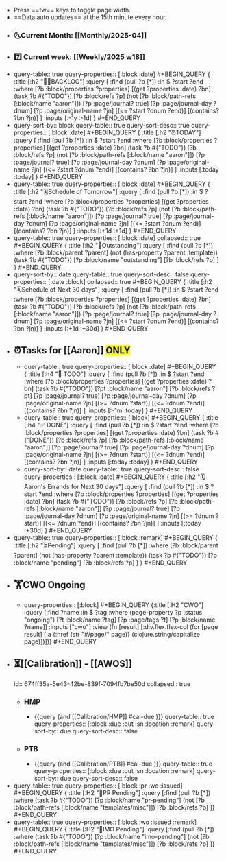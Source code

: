 - Press ==tw== keys to toggle page width.
- ==Data auto updates== at the 15th minute every hour.
- ### 🌜️Current Month: [[Monthly/2025-04]]
- ### 7️⃣ Current week: [[Weekly/2025 w18]]
- query-table:: true
  query-properties:: [:block :date]
  #+BEGIN_QUERY
  {
   :title [:h2 "😵‍💫BACKLOG"]
   :query [
           :find (pull ?b [*])
           :in $ ?start ?end
           :where
           [?b :block/properties ?properties]
           [(get ?properties :date) ?bn]
           (task ?b #{"TODO"})
           [?b :block/refs ?p]
           (not [?b :block/path-refs [:block/name "aaron"]])
           [?p :page/journal? true]
           [?p :page/journal-day ?dnum]
           [?p :page/original-name ?jn]
           [(<= ?start ?dnum ?end)]
           [(contains? ?bn ?jn)]
           ]
  :inputs [:-1y :-1d]
   }
  #+END_QUERY
- query-sort-by:: block
  query-table:: true
  query-sort-desc:: true
  query-properties:: [:block :date]
  #+BEGIN_QUERY
  {
   :title [:h2 "⏰TODAY"]
   :query [
           :find (pull ?b [*])
           :in $ ?start ?end
           :where
           [?b :block/properties ?properties]
           [(get ?properties :date) ?bn]
           (task ?b #{"TODO"})
           [?b :block/refs ?p]
           (not [?b :block/path-refs [:block/name "aaron"]])
           [?p :page/journal? true]
           [?p :page/journal-day ?dnum]
           [?p :page/original-name ?jn]
           [(<= ?start ?dnum ?end)]
           [(contains? ?bn ?jn)]
           ]
  :inputs [:today :today]
   }
  #+END_QUERY
- query-table:: true
  query-properties:: [:block :date]
  #+BEGIN_QUERY
  {
   :title [:h2 "🗓️Schedule of Tomorrow"]
   :query [
           :find (pull ?b [*])
           :in $ ?start ?end
           :where
           [?b :block/properties ?properties]
           [(get ?properties :date) ?bn]
           (task ?b #{"TODO"})
           [?b :block/refs ?p]
           (not [?b :block/path-refs [:block/name "aaron"]])
           [?p :page/journal? true]
           [?p :page/journal-day ?dnum]
           [?p :page/original-name ?jn]
           [(<= ?start ?dnum ?end)]
           [(contains? ?bn ?jn)]
           ]
  :inputs [:+1d :+1d]
   }
  #+END_QUERY
- query-table:: true
  query-properties:: [:block :date]
  collapsed:: true
  #+BEGIN_QUERY
  {
   :title [:h2 "📌Outstanding"]
   :query [
           :find (pull ?b [*])
           :where
           [?b :block/parent ?parent]
           (not (has-property ?parent :template))
           (task ?b #{"TODO"})
           [?p :block/name "outstanding"]
           [?b :block/refs ?p]
           ]
   }
  #+END_QUERY
- query-sort-by:: date
  query-table:: true
  query-sort-desc:: false
  query-properties:: [:date :block]
  collapsed:: true
  #+BEGIN_QUERY
  {
   :title [:h2 "🗓️Schedule of Next 30 days"]
   :query [
           :find (pull ?b [*])
           :in $ ?start ?end
           :where
           [?b :block/properties ?properties]
           [(get ?properties :date) ?bn]
           (task ?b #{"TODO"})
           [?b :block/refs ?p]
           (not [?b :block/path-refs [:block/name "aaron"]])
           [?p :page/journal? true]
           [?p :page/journal-day ?dnum]
           [?p :page/original-name ?jn]
           [(<= ?start ?dnum ?end)]
           [(contains? ?bn ?jn)]
           ]
  :inputs [:+1d :+30d]
   }
  #+END_QUERY
- ## ⏰Tasks for [[Aaron]] <mark class='green'>ONLY</mark>
	- query-table:: true
	  query-properties:: [:block :date]
	  #+BEGIN_QUERY
	  {
	   :title [:h4 "🎯 TODO"]
	   :query [
	           :find (pull ?b [*])
	           :in $ ?start ?end
	           :where
	           [?b :block/properties ?properties]
	           [(get ?properties :date) ?bn]
	           (task ?b #{"TODO"})
	           [?pt :block/name "aaron"]
	           [?b :block/refs ?pt]
	           [?p :page/journal? true]
	           [?p :page/journal-day ?dnum]
	           [?p :page/original-name ?jn]
	           [(>= ?dnum ?start)]
	           [(<= ?dnum ?end)]
	           [(contains? ?bn ?jn)]
	           ]
	  :inputs [:-1m :today]
	   }
	  #+END_QUERY
	- query-table:: true
	  query-properties:: [:block]
	  #+BEGIN_QUERY
	  {
	   :title [:h4 "✅ DONE"]
	   :query [
	           :find (pull ?b [*])
	           :in $ ?start ?end
	           :where
	           [?b :block/properties ?properties]
	           [(get ?properties :date) ?bn]
	           (task ?b #{"DONE"})
	           [?b :block/refs ?p]
	           [?b :block/path-refs [:block/name "aaron"]]
	           [?p :page/journal? true]
	           [?p :page/journal-day ?dnum]
	           [?p :page/original-name ?jn]
	           [(>= ?dnum ?start)]
	           [(<= ?dnum ?end)]
	           [(contains? ?bn ?jn)]
	           ]
	  :inputs [:today :today]
	   }
	  #+END_QUERY
	- query-sort-by:: date
	  query-table:: true
	  query-sort-desc:: false
	  query-properties:: [:block :date]
	  #+BEGIN_QUERY
	  {
	   :title [:h2 "🗓️Aaron's Errands for Next 30 days"]
	   :query [
	           :find (pull ?b [*])
	           :in $ ?start ?end
	           :where
	           [?b :block/properties ?properties]
	           [(get ?properties :date) ?bn]
	           (task ?b #{"TODO"})
	           [?b :block/refs ?p]
	           [?b :block/path-refs [:block/name "aaron"]]
	           [?p :page/journal? true]
	           [?p :page/journal-day ?dnum]
	           [?p :page/original-name ?jn]
	           [(>= ?dnum ?start)]
	           [(<= ?dnum ?end)]
	           [(contains? ?bn ?jn)]
	           ]
	  :inputs [:today :+30d]
	   }
	  #+END_QUERY
- query-table:: true
  query-properties:: [:block :remark]
  #+BEGIN_QUERY
  {
   :title [:h2 "⏳Pending"]
   :query [
           :find (pull ?b [*])
           :where
           [?b :block/parent ?parent]
           (not (has-property ?parent :template))
           (task ?b #{"TODO"})
           [?p :block/name "pending"]
           [?b :block/refs ?p]
           ]
   }
  #+END_QUERY
- ## 🏋️CWO Ongoing
	- query-properties:: [:block]
	  #+BEGIN_QUERY
	  {:title [:H2 "CWO"]
	   :query [:find ?name
	         :in $ ?tag
	         :where
	         (page-property ?p :status "ongoing")
	         [?t :block/name ?tag]
	         [?p :page/tags ?t]
	         [?p :block/name ?name]]
	   :inputs ["cwo"]
	   :view (fn [result]
	         [:div.flex.flex-col
	          (for [page result]
	            [:a {:href (str "#/page/" page)} (clojure.string/capitalize page)])])}
	  #+END_QUERY
- ## ⏳[[Calibration]] - [[AWOS]]
  id:: 674ff35a-5e43-42be-839f-7094fb7be50d
  collapsed:: true
	- ### HMP
		- {{query (and [[Calibration/HMP]] #cal-due )}}
		  query-table:: true
		  query-properties:: [:block :due :out :sn :location :remark]
		  query-sort-by:: due
		  query-sort-desc:: false
	- ### PTB
		- {{query (and [[Calibration/PTB]] #cal-due )}}
		  query-table:: true
		  query-properties:: [:block :due :out :sn :location :remark]
		  query-sort-by:: due
		  query-sort-desc:: false
- query-table:: true
  query-properties:: [:block :pr :wo :issued]
  #+BEGIN_QUERY
  {
  :title [:H2 "🛒PR Pending"]
  :query [:find (pull ?b [*])
           :where
           (task ?b #{"TODO"})
           [?p :block/name "pr-pending"]
           (not [?b :block/path-refs [:block/name "templates/misc"]])
           [?b :block/refs ?p]
  ]}
  #+END_QUERY
- query-table:: true
  query-properties:: [:block :wo :issued :remark]
  #+BEGIN_QUERY
  {
  :title [:H2 "🛒IMO Pending"]
  :query [:find (pull ?b [*])
           :where
           (task ?b #{"TODO"})
           [?p :block/name "imo-pending"]
           (not [?b :block/path-refs [:block/name "templates/misc"]])
           [?b :block/refs ?p]
  ]}
  #+END_QUERY